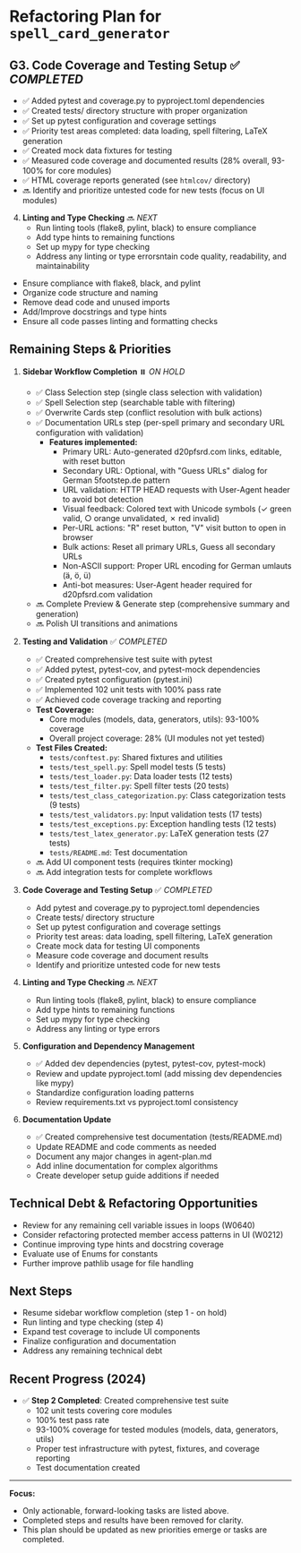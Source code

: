 # Refactoring Plan for `spell_card_generator`

## G3. **Code Coverage and Testing Setup** ✅ *COMPLETED*
   - ✅ Added pytest and coverage.py to pyproject.toml dependencies
   - ✅ Created tests/ directory structure with proper organization
   - ✅ Set up pytest configuration and coverage settings
   - ✅ Priority test areas completed: data loading, spell filtering, LaTeX generation
   - ✅ Created mock data fixtures for testing
   - ✅ Measured code coverage and documented results (28% overall, 93-100% for core modules)
   - ✅ HTML coverage reports generated (see `htmlcov/` directory)
   - 🔜 Identify and prioritize untested code for new tests (focus on UI modules)

4. **Linting and Type Checking** 🔜 *NEXT*
   - Run linting tools (flake8, pylint, black) to ensure compliance
   - Add type hints to remaining functions
   - Set up mypy for type checking
   - Address any linting or type errorsntain code quality, readability, and maintainability
- Ensure compliance with flake8, black, and pylint
- Organize code structure and naming
- Remove dead code and unused imports
- Add/Improve docstrings and type hints
- Ensure all code passes linting and formatting checks

## Remaining Steps & Priorities

1. **Sidebar Workflow Completion** ⏸️ *ON HOLD*
   - ✅ Class Selection step (single class selection with validation)
   - ✅ Spell Selection step (searchable table with filtering)
   - ✅ Overwrite Cards step (conflict resolution with bulk actions)
   - ✅ Documentation URLs step (per-spell primary and secondary URL configuration with validation)
     - **Features implemented:**
       - Primary URL: Auto-generated d20pfsrd.com links, editable, with reset button
       - Secondary URL: Optional, with "Guess URLs" dialog for German 5footstep.de pattern
       - URL validation: HTTP HEAD requests with User-Agent header to avoid bot detection
       - Visual feedback: Colored text with Unicode symbols (✓ green valid, ○ orange unvalidated, ✗ red invalid)
       - Per-URL actions: "R" reset button, "V" visit button to open in browser
       - Bulk actions: Reset all primary URLs, Guess all secondary URLs
       - Non-ASCII support: Proper URL encoding for German umlauts (ä, ö, ü)
       - Anti-bot measures: User-Agent header required for d20pfsrd.com validation
   - 🔜 Complete Preview & Generate step (comprehensive summary and generation)
   - 🔜 Polish UI transitions and animations

2. **Testing and Validation** ✅ *COMPLETED*
   - ✅ Created comprehensive test suite with pytest
   - ✅ Added pytest, pytest-cov, and pytest-mock dependencies
   - ✅ Created pytest configuration (pytest.ini)
   - ✅ Implemented 102 unit tests with 100% pass rate
   - ✅ Achieved code coverage tracking and reporting
   - **Test Coverage:**
     - Core modules (models, data, generators, utils): 93-100% coverage
     - Overall project coverage: 28% (UI modules not yet tested)
   - **Test Files Created:**
     - `tests/conftest.py`: Shared fixtures and utilities
     - `tests/test_spell.py`: Spell model tests (5 tests)
     - `tests/test_loader.py`: Data loader tests (12 tests)
     - `tests/test_filter.py`: Spell filter tests (20 tests)
     - `tests/test_class_categorization.py`: Class categorization tests (9 tests)
     - `tests/test_validators.py`: Input validation tests (17 tests)
     - `tests/test_exceptions.py`: Exception handling tests (12 tests)
     - `tests/test_latex_generator.py`: LaTeX generation tests (27 tests)
     - `tests/README.md`: Test documentation
   - 🔜 Add UI component tests (requires tkinter mocking)
   - 🔜 Add integration tests for complete workflows

3. **Code Coverage and Testing Setup** ✅ *COMPLETED*
   - Add pytest and coverage.py to pyproject.toml dependencies
   - Create tests/ directory structure
   - Set up pytest configuration and coverage settings
   - Priority test areas: data loading, spell filtering, LaTeX generation
   - Create mock data for testing UI components
   - Measure code coverage and document results
   - Identify and prioritize untested code for new tests

4. **Linting and Type Checking** 🔜 *NEXT*
   - Run linting tools (flake8, pylint, black) to ensure compliance
   - Add type hints to remaining functions
   - Set up mypy for type checking
   - Address any linting or type errors

5. **Configuration and Dependency Management**
   - ✅ Added dev dependencies (pytest, pytest-cov, pytest-mock)
   - Review and update pyproject.toml (add missing dev dependencies like mypy)
   - Standardize configuration loading patterns
   - Review requirements.txt vs pyproject.toml consistency

6. **Documentation Update**
   - ✅ Created comprehensive test documentation (tests/README.md)
   - Update README and code comments as needed
   - Document any major changes in agent-plan.md
   - Add inline documentation for complex algorithms
   - Create developer setup guide additions if needed

## Technical Debt & Refactoring Opportunities
- Review for any remaining cell variable issues in loops (W0640)
- Consider refactoring protected member access patterns in UI (W0212)
- Continue improving type hints and docstring coverage
- Evaluate use of Enums for constants
- Further improve pathlib usage for file handling

## Next Steps
- Resume sidebar workflow completion (step 1 - on hold)
- Run linting and type checking (step 4)
- Expand test coverage to include UI components
- Finalize configuration and documentation
- Address any remaining technical debt

## Recent Progress (2024)
- ✅ **Step 2 Completed**: Created comprehensive test suite
  - 102 unit tests covering core modules
  - 100% test pass rate
  - 93-100% coverage for tested modules (models, data, generators, utils)
  - Proper test infrastructure with pytest, fixtures, and coverage reporting
  - Test documentation created

---

**Focus:**
- Only actionable, forward-looking tasks are listed above.
- Completed steps and results have been removed for clarity.
- This plan should be updated as new priorities emerge or tasks are completed.

